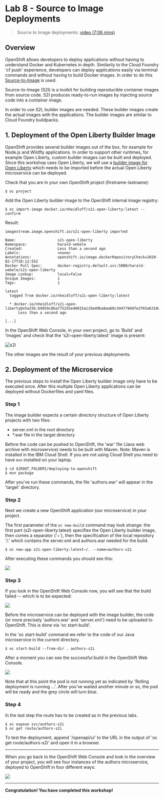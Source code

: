 # Lab 8 - Source to Image Deployments

> Source to Image deployments: [video (7:06 mins)](https://youtu.be/p6lVc6MDrcM)

## Overview

OpenShift allows developers to deploy applications without having to understand Docker and Kubernetes in depth. Similarily to the Cloud Foundry 'cf push' experience, developers can deploy applications easily via terminal commands and without having to build Docker images. In order to do this [Source-to-Image](https://github.com/openshift/source-to-image) is used.

Source-to-Image (S2I) is a toolkit for building reproducible container images from source code. S2I produces ready-to-run images by injecting source code into a container image.

In order to use S2I, builder images are needed. These builder images create the actual images with the applications. The builder images are similar to Cloud Foundry buildpacks.

## 1. Deployment of the Open Liberty Builder Image

OpenShift provides several builder images out of the box, for example for Node.js and Wildfly applications. In order to support other runtimes, for example Open Liberty, custom builder images can be built and deployed. Since this workshop uses Open Liberty, we will use a [builder image for Open Liberty](https://github.com/nheidloff/s2i-open-liberty) which needs to be imported before the actual Open Liberty microservice can be deployed.



Check that you are in your own OpenShift project (firstname-lastname):

```
$ oc project
```

Add the Open Liberty builder image to the OpenShift internal image registry:

```
$ oc import-image docker.io/nheidloff/s2i-open-liberty:latest --confirm
```

Result:

```
imagestream.image.openshift.io/s2i-open-liberty imported

Name:                   s2i-open-liberty
Namespace:              harald-uebele
Created:                Less than a second ago
Labels:                 <none>
Annotations:            openshift.io/image.dockerRepositoryCheck=2020-02-17T10:12:55Z
Docker Pull Spec:       docker-registry.default.svc:5000/harald-uebele/s2i-open-liberty
Image Lookup:           local=false
Unique Images:          1
Tags:                   1

latest
  tagged from docker.io/nheidloff/s2i-open-liberty:latest

  * docker.io/nheidloff/s2i-open-liberty@sha256:b9959c8ba775255e48015a119a49ba8aa60c344779d4fe2f65a6310a3231bd89
      Less than a second ago

[...]
 ```     

In the OpenShift Web Console, in your own project, go to 'Build' and 'Images' and check that the 's2i-open-liberty:latest' image is present:

![s2i](images/s2i-image.png)

The other images are the result of your previous deployments.

## 2. Deployment of the Microservice

The previous steps to install the Open Liberty builder image only have to be executed once. After this multiple Open Liberty applications can be deployed without Dockerfiles and yaml files.

### Step 1

The image builder expects a certain directory structure of Open Liberty projects with two files:

* server.xml in the root directory
* *.war file in the target directory

Before the code can be pushed to OpenShift, the 'war' file (Java web archive with microservice) needs to be built with Maven. Note: Maven is installed in the IBM Cloud Shell. If you are not using Cloud Shell you need to have `mvn` installed on your laptop.

```
$ cd ${ROOT_FOLDER}/deploying-to-openshift
$ mvn package
```

After you've run these commands, the file 'authors.war' will appear in the 'target' directory.

### Step 2

Next we create a new OpenShift application (our microservice) in your project.

The first parameter of the `oc new-build` command may look strange: 
the first part (s2i-open-liberty:latest) specifies the Open Liberty builder image, then comes a separator ('~'), then the specification of the local repository '/.' which contains the server.xml and authors.war needed for the build.

```
$ oc new-app s2i-open-liberty:latest~/. --name=authors-s2i
```

After executing these commands you should see this:

![](images/lab-7-step-7.png)

### Step 3

If you look in the OpenShift Web Console now, you will see that the build failed -- which is to be expected:

![](images/lab-7-step-7-1.png)

Before the microservice can be deployed with the image builder, the code (or more precisely 'authors.war' and 'server.xml') need to be uploaded to OpenShift. This is done via 'oc start-build'.

In the 'oc start-build' command we refer to the code of our Java microservice in the current directory.

```
$ oc start-build --from-dir . authors-s2i
```

After a moment you can see the successful build in the OpenShift Web Console.

![](images/lab-7-step-8.png)

Note that at this point the pod is not running yet as indicated by 'Rolling deployment is running ...'. After you've waited another minute or so, the pod will be ready and the grey circle will turn blue.

### Step 4

In the last step the route has to be created as in the previous labs.

```
$ oc expose svc/authors-s2i
$ oc get route/authors-s2i
```

To test the deployment, append '/openapi/ui' to the URL in the output of 'oc get route/authors-s2i' and open it in a browser.

---


When you go back to the OpenShift Web Console and look in the overview of your project, you will see four instances of the authors microservice, deployed to OpenShift in four different ways:

![](images/os-overview-all.png)

---

__Congratulation! You have completed this workshop!__